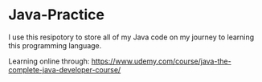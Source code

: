 # Java-Practice

I use this resipotory to store all of my Java code on my journey to learning this programming language.

Learning online through: https://www.udemy.com/course/java-the-complete-java-developer-course/
